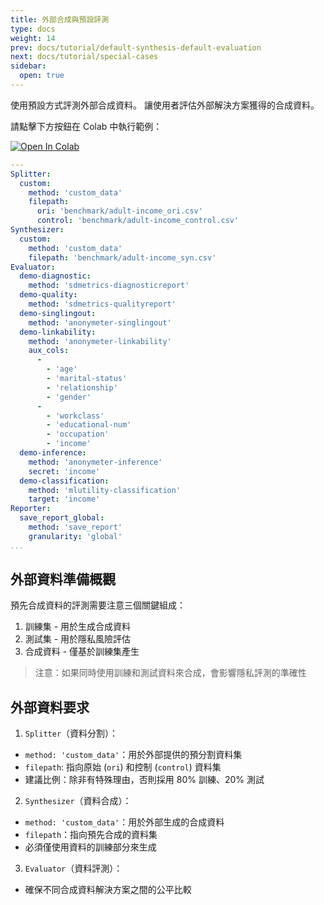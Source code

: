 ```yaml
---
title: 外部合成與預設評測
type: docs
weight: 14
prev: docs/tutorial/default-synthesis-default-evaluation
next: docs/tutorial/special-cases
sidebar:
  open: true
---
```



使用預設方式評測外部合成資料。
讓使用者評估外部解決方案獲得的合成資料。

請點擊下方按鈕在 Colab 中執行範例：

[![Open In Colab](https://colab.research.google.com/assets/colab-badge.svg)](https://colab.research.google.com/github/nics-tw/petsard/blob/main/demo/external-synthesis-default-evaluation.ipynb)

```yaml
---
Splitter:
  custom:
    method: 'custom_data'
    filepath:
      ori: 'benchmark/adult-income_ori.csv'
      control: 'benchmark/adult-income_control.csv'
Synthesizer:
  custom:
    method: 'custom_data'
    filepath: 'benchmark/adult-income_syn.csv'
Evaluator:
  demo-diagnostic:
    method: 'sdmetrics-diagnosticreport'
  demo-quality:
    method: 'sdmetrics-qualityreport'
  demo-singlingout:
    method: 'anonymeter-singlingout'
  demo-linkability:
    method: 'anonymeter-linkability'
    aux_cols:
      -
        - 'age'
        - 'marital-status'
        - 'relationship'
        - 'gender'
      -
        - 'workclass'
        - 'educational-num'
        - 'occupation'
        - 'income'
  demo-inference:
    method: 'anonymeter-inference'
    secret: 'income'
  demo-classification:
    method: 'mlutility-classification'
    target: 'income'
Reporter:
  save_report_global:
    method: 'save_report'
    granularity: 'global'
...
```

## 外部資料準備概觀

預先合成資料的評測需要注意三個關鍵組成：

1. 訓練集 - 用於生成合成資料
2. 測試集 - 用於隱私風險評估
3. 合成資料 - 僅基於訓練集產生

> 注意：如果同時使用訓練和測試資料來合成，會影響隱私評測的準確性

## 外部資料要求

1. `Splitter`（資料分割）：

- `method: 'custom_data'`：用於外部提供的預分割資料集
- `filepath`: 指向原始 (`ori`) 和控制 (`control`) 資料集
- 建議比例：除非有特殊理由，否則採用 80% 訓練、20% 測試

2. `Synthesizer`（資料合成）：

- `method: 'custom_data'`：用於外部生成的合成資料
- `filepath`：指向預先合成的資料集
- 必須僅使用資料的訓練部分來生成

3. `Evaluator`（資料評測）：

- 確保不同合成資料解決方案之間的公平比較
